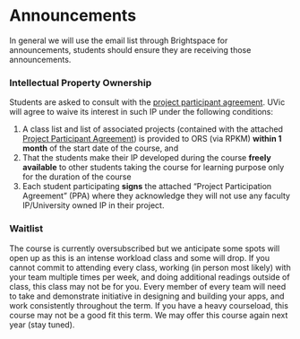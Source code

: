 # Announcements

In general we will use the email list through Brightspace for announcements, students should ensure they are receiving those announcements. 


### Intellectual Property Ownership
Students are asked to consult with the [project participant agreement](resources/Project_Participant_Agreement.pdf). UVic will agree to waive its
interest in such IP under the following conditions:

1. A class list and list of associated projects (contained with the attached [Project Participant Agreement](resources/Project_Participant_Agreement.pdf)) is provided to ORS (via RPKM) **within 1 month** of the start date of the course, and
2. That the students make their IP developed during the course **freely available** to other students taking the course for learning purpose only for the duration of the course
3. Each student participating **signs** the attached “Project Participation Agreement” (PPA) where they acknowledge they will not use any faculty IP/University owned IP in their project.

### Waitlist

The course is currently oversubscribed but we anticipate some spots will open up as this is an intense workload class and some will drop.  If you cannot commit to attending every class, working (in person most likely) with your team multiple times per week, and doing additional readings outside of class, this class may not be for you.  Every member of every team will need to take and demonstrate initiative in designing and building your apps, and work consistently throughout the term.  If you have a heavy courseload, this course may not be a good fit this term.  We may offer this course again next year (stay tuned). 
